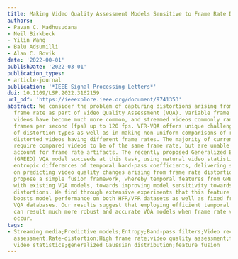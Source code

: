 ```yaml
---
title: Making Video Quality Assessment Models Sensitive to Frame Rate Distortions
authors:
- Pavan C. Madhusudana
- Neil Birkbeck
- Yilin Wang
- Balu Adsumilli
- Alan C. Bovik
date: '2022-00-01'
publishDate: '2022-03-01'
publication_types:
- article-journal
publication: '*IEEE Signal Processing Letters*'
doi: 10.1109/LSP.2022.3162159
url_pdf: 'https://ieeexplore.ieee.org/document/9741353'
abstract: We consider the problem of capturing distortions arising from changes in
  frame rate as part of Video Quality Assessment (VQA). Variable frame rate (VFR)
  videos have become much more common, and streamed videos commonly range from 30
  frames per second (fps) up to 120 fps. VFR-VQA offers unique challenges in terms
  of distortion types as well as in making non-uniform comparisons of reference and
  distorted videos having different frame rates. The majority of current VQA models
  require compared videos to be of the same frame rate, but are unable to adequately
  account for frame rate artifacts. The recently proposed Generalized Entropic Difference
  (GREED) VQA model succeeds at this task, using natural video statistics models of
  entropic differences of temporal band-pass coefficients, delivering superior performance
  on predicting video quality changes arising from frame rate distortions. Here we
  propose a simple fusion framework, whereby temporal features from GREED are combined
  with existing VQA models, towards improving model sensitivity towards frame rate
  distortions. We find through extensive experiments that this feature fusion significantly
  boosts model performance on both HFR/VFR datasets as well as fixed frame rate (FFR)
  VQA databases. Our results suggest that employing efficient temporal representations
  can result much more robust and accurate VQA models when frame rate variations can
  occur.
tags:
- Streaming media;Predictive models;Entropy;Band-pass filters;Video recording;Quality
  assessment;Rate-distortion;High frame rate;video quality assessment;full reference;entropy;natural
  video statistics;generalized Gaussian distribution;feature fusion
---
```

